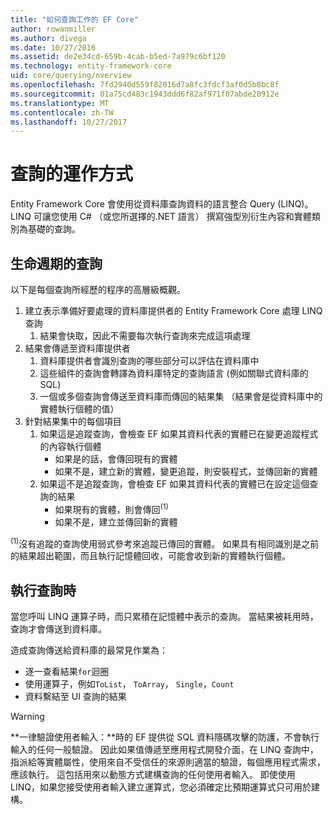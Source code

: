 ```yaml
---
title: "如何查詢工作的 EF Core"
author: rowanmiller
ms.author: divega
ms.date: 10/27/2016
ms.assetid: de2e34cd-659b-4cab-b5ed-7a979c6bf120
ms.technology: entity-framework-core
uid: core/querying/overview
ms.openlocfilehash: 7fd2940d559f82016d7a8fc3fdcf3af0d5b8bc8f
ms.sourcegitcommit: 01a75cd483c1943ddd6f82af971f07abde20912e
ms.translationtype: MT
ms.contentlocale: zh-TW
ms.lasthandoff: 10/27/2017
---
```

# <a name="how-queries-work"></a>查詢的運作方式

Entity Framework Core 會使用從資料庫查詢資料的語言整合 Query (LINQ)。 LINQ 可讓您使用 C# （或您所選擇的.NET 語言） 撰寫強型別衍生內容和實體類別為基礎的查詢。

## <a name="the-life-of-a-query"></a>生命週期的查詢

以下是每個查詢所經歷的程序的高層級概觀。

1. 建立表示準備好要處理的資料庫提供者的 Entity Framework Core 處理 LINQ 查詢
   1. 結果會快取，因此不需要每次執行查詢來完成這項處理
2. 結果會傳遞至資料庫提供者
   1. 資料庫提供者會識別查詢的哪些部分可以評估在資料庫中
   2. 這些組件的查詢會轉譯為資料庫特定的查詢語言 (例如關聯式資料庫的 SQL)
   3. 一個或多個查詢會傳送至資料庫而傳回的結果集 （結果會是從資料庫中的實體執行個體的值）
3. 針對結果集中的每個項目
   1. 如果這是追蹤查詢，會檢查 EF 如果其資料代表的實體已在變更追蹤程式的內容執行個體
      * 如果是的話，會傳回現有的實體
      * 如果不是，建立新的實體，變更追蹤，則安裝程式，並傳回新的實體
   2. 如果這不是追蹤查詢，會檢查 EF 如果其資料代表的實體已在設定這個查詢的結果
      * 如果現有的實體，則會傳回<sup>(1)</sup>
      * 如果不是，建立並傳回新的實體

<sup>(1)</sup>沒有追蹤的查詢使用弱式參考來追蹤已傳回的實體。 如果具有相同識別是之前的結果超出範圍，而且執行記憶體回收，可能會收到新的實體執行個體。

## <a name="when-queries-are-executed"></a>執行查詢時

當您呼叫 LINQ 運算子時，而只累積在記憶體中表示的查詢。 當結果被耗用時，查詢才會傳送到資料庫。

造成查詢傳送給資料庫的最常見作業為：
* 逐一查看結果`for`迴圈
* 使用運算子，例如`ToList`， `ToArray`， `Single`，`Count`
* 資料繫結至 UI 查詢的結果

> [!WARNING]  
> **一律驗證使用者輸入：**時的 EF 提供從 SQL 資料隱碼攻擊的防護，不會執行輸入的任何一般驗證。 因此如果值傳遞至應用程式開發介面，在 LINQ 查詢中，指派給等實體屬性，使用來自不受信任的來源則適當的驗證，每個應用程式需求，應該執行。 這包括用來以動態方式建構查詢的任何使用者輸入。 即使使用 LINQ，如果您接受使用者輸入建立運算式，您必須確定比預期運算式只可用於建構。

